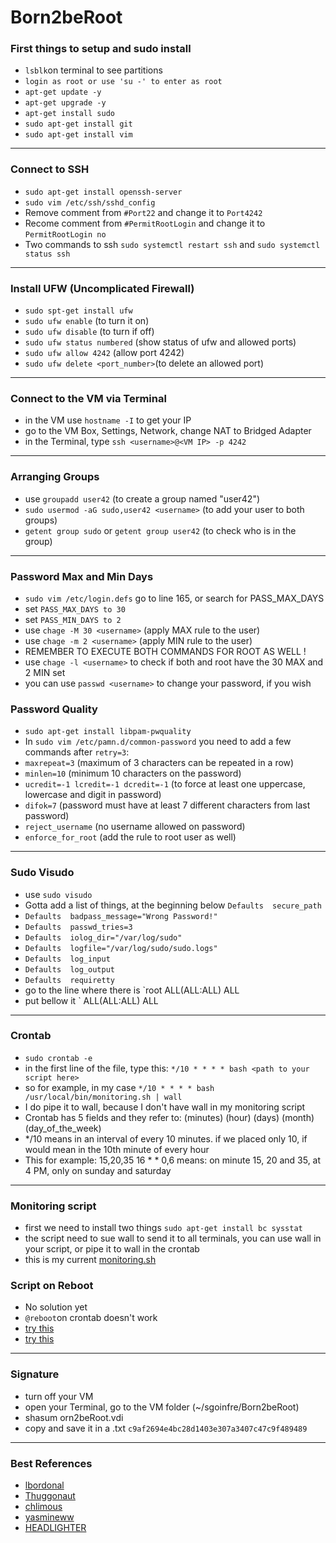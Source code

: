 # Born2beRoot

### First things to setup and sudo install

  - `lsblk`on terminal to see partitions
  - `login as root or use 'su -' to enter as root`
  - `apt-get update -y`
  - `apt-get upgrade -y`
  - `apt-get install sudo`
  - `sudo apt-get install git`
  - `sudo apt-get install vim`

---

### Connect to SSH

  - `sudo apt-get install openssh-server`
  - `sudo vim /etc/ssh/sshd_config`
  - Remove comment from `#Port22` and change it to `Port4242`
  - Recome comment from `#PermitRootLogin` and change it to `PermitRootLogin no`
  - Two commands to ssh `sudo systemctl restart ssh` and `sudo systemctl status ssh`

---

### Install UFW (Uncomplicated Firewall)

  - `sudo spt-get install ufw`
  - `sudo ufw enable` (to turn it on)
  - `sudo ufw disable` (to turn if off)
  - `sudo ufw status numbered` (show status of ufw and allowed ports)
  - `sudo ufw allow 4242` (allow port 4242)
  - `sudo ufw delete <port_number>`(to delete an allowed port)

---

### Connect to the VM via Terminal

  - in the VM use `hostname -I` to get your IP
  - go to the VM Box, Settings, Network, change NAT to Bridged Adapter
  - in the Terminal, type `ssh <username>@<VM IP> -p 4242`

---

### Arranging Groups

  - use `groupadd user42` (to create a group named "user42")
  - `sudo usermod -aG sudo,user42 <username>` (to add your user to both groups)
  - `getent group sudo` or `getent group user42` (to check who is in the group)

---

### Password Max and Min Days

  - `sudo vim /etc/login.defs` go to line 165, or search for PASS_MAX_DAYS
  - set `PASS_MAX_DAYS to 30`
  - set `PASS_MIN_DAYS to 2`
  - use `chage -M 30 <username>` (apply MAX rule to the user)
  - use `chage -m 2 <username>` (apply MIN rule to the user)
  - REMEMBER TO EXECUTE BOTH COMMANDS FOR ROOT AS WELL !
  - use `chage -l <username>` to check if both <username> and root have the 30 MAX and 2 MIN set
  - you can use `passwd <username>` to change your password, if you wish

### Password Quality

  - `sudo apt-get install libpam-pwquality`
  - In `sudo vim /etc/pamn.d/common-password` you need to add a few commands after `retry=3`:
  - `maxrepeat=3` (maximum of 3 characters can be repeated in a row)
  - `minlen=10` (minimum 10 characters on the password)
  - `ucredit=-1 lcredit=-1 dcredit=-1` (to force at least one uppercase, lowercase and digit in password)
  - `difok=7` (password must have at least 7 different characters from last password)
  - `reject_username` (no username allowed on password)
  - `enforce_for_root` (add the rule to root user as well)

--- 

### Sudo Visudo

  - use `sudo visudo`
  - Gotta add a list of things, at the beginning below `Defaults  secure_path`
  - `Defaults  badpass_message="Wrong Password!"`
  - `Defaults  passwd_tries=3`
  - `Defaults  iolog_dir="/var/log/sudo"`
  - `Defaults  logfile="/var/log/sudo/sudo.logs"`
  - `Defaults  log_input`
  - `Defaults  log_output`
  - `Defaults  requiretty`
  - go to the line where there is `root  ALL(ALL:ALL) ALL
  - put bellow it `<username>  ALL(ALL:ALL) ALL

---

### Crontab

  - `sudo crontab -e`
  - in the first line of the file, type this: `*/10 * * * * bash <path to your script here>`
  - so for example, in my case `*/10 * * * * bash /usr/local/bin/monitoring.sh | wall`
  - I do pipe it to wall, because I don't have wall in my monitoring script
  - Crontab has 5 fields and they refer to: (minutes) (hour) (days) (month) (day_of_the_week)
  - */10 means in an interval of every 10 minutes. if we placed only 10, if would mean in the 10th minute of every hour
  - This for example: 15,20,35 16 * * 0,6 means: on minute 15, 20 and 35, at 4 PM, only on sunday and saturday

---

### Monitoring script

  - first we need to install two things `sudo apt-get install bc sysstat`
  - the script need to sue wall to send it to all terminals, you can use wall in your script, or pipe it to wall in the crontab
  - this is my current [monitoring.sh](https://github.com/Chaudbrush/Born2beRoot/blob/main/monitoring.sh)

### Script on Reboot

  - No solution yet
  - `@reboot`on crontab doesn't work
  - [try this](https://bugs.debian.org/cgi-bin/bugreport.cgi?att=0;bug=635473;msg=70)
  - [try this](https://github.com/HEADLIGHTER/Born2BeRoot-42/blob/main/rebootfix.txt)
---

### Signature

  - turn off your VM
  - open your Terminal, go to the VM folder (~/sgoinfre/Born2beRoot)
  - shasum orn2beRoot.vdi
  - copy and save it in a .txt `c9af2694e4bc28d1403e307a3407c47c9f489489`

---

### Best References

  - [lbordonal](https://github.com/lbordonal/01-Born2beroot/wiki)
  - [Thuggonaut](https://github.com/Thuggonaut/42IC_Ring01_Born2beRoot)
  - [chlimous](https://github.com/chlimous/42-born2beroot_guide/tree/main)
  - [yasmineww](https://github.com/yasmineww/Born2beRoot/tree/main)
  - [HEADLIGHTER](https://github.com/HEADLIGHTER/Born2BeRoot-42/tree/main)
